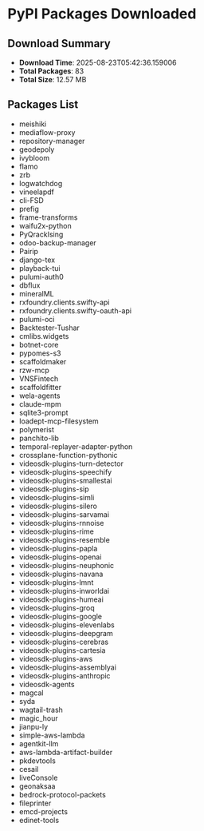 # PyPI Packages Downloaded

## Download Summary
- **Download Time**: 2025-08-23T05:42:36.159006
- **Total Packages**: 83
- **Total Size**: 12.57 MB

## Packages List
- meishiki
- mediaflow-proxy
- repository-manager
- geodepoly
- ivybloom
- flamo
- zrb
- logwatchdog
- vineelapdf
- cli-FSD
- prefig
- frame-transforms
- waifu2x-python
- PyQrackIsing
- odoo-backup-manager
- Pairip
- django-tex
- playback-tui
- pulumi-auth0
- dbflux
- mineralML
- rxfoundry.clients.swifty-api
- rxfoundry.clients.swifty-oauth-api
- pulumi-oci
- Backtester-Tushar
- cmlibs.widgets
- botnet-core
- pypomes-s3
- scaffoldmaker
- rzw-mcp
- VNSFintech
- scaffoldfitter
- wela-agents
- claude-mpm
- sqlite3-prompt
- loadept-mcp-filesystem
- polymerist
- panchito-lib
- temporal-replayer-adapter-python
- crossplane-function-pythonic
- videosdk-plugins-turn-detector
- videosdk-plugins-speechify
- videosdk-plugins-smallestai
- videosdk-plugins-sip
- videosdk-plugins-simli
- videosdk-plugins-silero
- videosdk-plugins-sarvamai
- videosdk-plugins-rnnoise
- videosdk-plugins-rime
- videosdk-plugins-resemble
- videosdk-plugins-papla
- videosdk-plugins-openai
- videosdk-plugins-neuphonic
- videosdk-plugins-navana
- videosdk-plugins-lmnt
- videosdk-plugins-inworldai
- videosdk-plugins-humeai
- videosdk-plugins-groq
- videosdk-plugins-google
- videosdk-plugins-elevenlabs
- videosdk-plugins-deepgram
- videosdk-plugins-cerebras
- videosdk-plugins-cartesia
- videosdk-plugins-aws
- videosdk-plugins-assemblyai
- videosdk-plugins-anthropic
- videosdk-agents
- magcal
- syda
- wagtail-trash
- magic_hour
- jianpu-ly
- simple-aws-lambda
- agentkit-llm
- aws-lambda-artifact-builder
- pkdevtools
- cesail
- liveConsole
- geonaksaa
- bedrock-protocol-packets
- fileprinter
- emcd-projects
- edinet-tools
